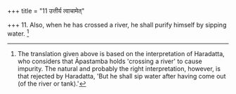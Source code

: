 +++
title = "11 उत्तीर्य त्वाचामेत्"

+++
11. Also, when he has crossed a river, he shall purify himself by sipping water. [^7] 


[^7]:  The translation given above is based on the interpretation of Haradatta, who considers that Āpastamba holds 'crossing a river' to cause impurity. The natural and probably the right interpretation, however, is that rejected by Haradatta, 'But he shall sip water after having come out (of the river or tank).'
